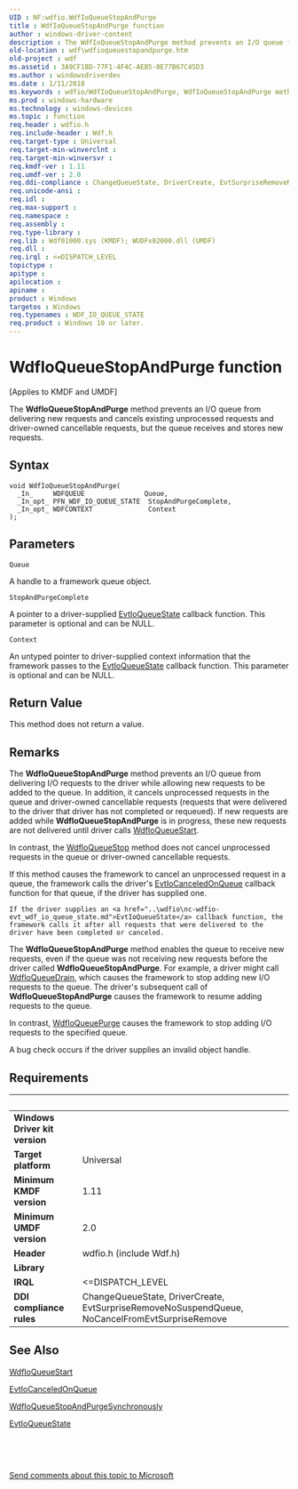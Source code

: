 ```yaml
---
UID : NF:wdfio.WdfIoQueueStopAndPurge
title : WdfIoQueueStopAndPurge function
author : windows-driver-content
description : The WdfIoQueueStopAndPurge method prevents an I/O queue from delivering new requests and cancels existing unprocessed requests and driver-owned cancellable requests, but the queue receives and stores new requests.
old-location : wdf\wdfioqueuestopandpurge.htm
old-project : wdf
ms.assetid : 3A9CF1BD-77F1-4F4C-AEB5-0E77B67C45D3
ms.author : windowsdriverdev
ms.date : 1/11/2018
ms.keywords : wdfio/WdfIoQueueStopAndPurge, WdfIoQueueStopAndPurge method, kmdf.wdfioqueuestopandpurge, WdfIoQueueStopAndPurge, wdf.wdfioqueuestopandpurge, PFN_WDFIOQUEUESTOPANDPURGE
ms.prod : windows-hardware
ms.technology : windows-devices
ms.topic : function
req.header : wdfio.h
req.include-header : Wdf.h
req.target-type : Universal
req.target-min-winverclnt : 
req.target-min-winversvr : 
req.kmdf-ver : 1.11
req.umdf-ver : 2.0
req.ddi-compliance : ChangeQueueState, DriverCreate, EvtSurpriseRemoveNoSuspendQueue, NoCancelFromEvtSurpriseRemove
req.unicode-ansi : 
req.idl : 
req.max-support : 
req.namespace : 
req.assembly : 
req.type-library : 
req.lib : Wdf01000.sys (KMDF); WUDFx02000.dll (UMDF)
req.dll : 
req.irql : <=DISPATCH_LEVEL
topictype : 
apitype : 
apilocation : 
apiname : 
product : Windows
targetos : Windows
req.typenames : WDF_IO_QUEUE_STATE
req.product : Windows 10 or later.
---
```



# WdfIoQueueStopAndPurge function
<p class="CCE_Message">[Applies to KMDF and UMDF]


   The <b>WdfIoQueueStopAndPurge</b> method prevents an I/O queue from delivering new requests and cancels existing unprocessed requests and driver-owned cancellable requests, but the queue receives and stores new requests.

## Syntax

````
void WdfIoQueueStopAndPurge(
  _In_     WDFQUEUE               Queue,
  _In_opt_ PFN_WDF_IO_QUEUE_STATE  StopAndPurgeComplete,
  _In_opt_ WDFCONTEXT              Context
);
````

## Parameters

`Queue`

A handle to a framework queue object.

`StopAndPurgeComplete`

A pointer to a driver-supplied <a href="..\wdfio\nc-wdfio-evt_wdf_io_queue_state.md">EvtIoQueueState</a> callback function. This parameter is optional and can be NULL.

`Context`

An untyped pointer to driver-supplied context information that the framework passes to the <a href="..\wdfio\nc-wdfio-evt_wdf_io_queue_state.md">EvtIoQueueState</a> callback function. This parameter is optional and can be NULL.


## Return Value

This method does not return a value.

## Remarks

The <b>WdfIoQueueStopAndPurge</b> method prevents an I/O queue from delivering I/O requests to the driver while allowing new requests to be added to the queue.
  In addition, it cancels unprocessed requests in the queue and driver-owned cancellable requests (requests that were delivered to the driver that driver has not completed or requeued). If new requests are added while <b>WdfIoQueueStopAndPurge</b> is in progress, these new requests are not delivered until driver calls <a href="..\wdfio\nf-wdfio-wdfioqueuestart.md">WdfIoQueueStart</a>.

In contrast, the <a href="..\wdfio\nf-wdfio-wdfioqueuestop.md">WdfIoQueueStop</a> method does not cancel unprocessed requests in the queue or driver-owned cancellable requests.

If this method causes the framework to cancel an unprocessed request in a queue, the framework calls the driver's <a href="..\wdfio\nc-wdfio-evt_wdf_io_queue_io_canceled_on_queue.md">EvtIoCanceledOnQueue</a> callback function for that queue, if the driver has supplied one.


    If the driver supplies an <a href="..\wdfio\nc-wdfio-evt_wdf_io_queue_state.md">EvtIoQueueState</a> callback function, the framework calls it after all requests that were delivered to the driver have been completed or canceled.

The <b>WdfIoQueueStopAndPurge</b> method enables the queue to receive new requests, even if the queue was not receiving new requests before the driver called <b>WdfIoQueueStopAndPurge</b>. For example, a driver might call <a href="..\wdfio\nf-wdfio-wdfioqueuedrain.md">WdfIoQueueDrain</a>, which causes the framework to stop adding new I/O requests to the queue. The driver's subsequent call of <b>WdfIoQueueStopAndPurge</b> causes the framework to resume adding requests to the queue.


In contrast, <a href="..\wdfio\nf-wdfio-wdfioqueuepurge.md">WdfIoQueuePurge</a> causes the framework to stop adding I/O requests to the specified queue.

A bug check occurs if the driver supplies an invalid object handle.

## Requirements
| &nbsp; | &nbsp; |
| ---- |:---- |
| **Windows Driver kit version** |  |
| **Target platform** | Universal |
| **Minimum KMDF version** | 1.11 |
| **Minimum UMDF version** | 2.0 |
| **Header** | wdfio.h (include Wdf.h) |
| **Library** |  |
| **IRQL** | <=DISPATCH_LEVEL |
| **DDI compliance rules** | ChangeQueueState, DriverCreate, EvtSurpriseRemoveNoSuspendQueue, NoCancelFromEvtSurpriseRemove |

## See Also

<a href="..\wdfio\nf-wdfio-wdfioqueuestart.md">WdfIoQueueStart</a>

<a href="..\wdfio\nc-wdfio-evt_wdf_io_queue_io_canceled_on_queue.md">EvtIoCanceledOnQueue</a>

<a href="..\wdfio\nf-wdfio-wdfioqueuestopandpurgesynchronously.md">WdfIoQueueStopAndPurgeSynchronously</a>

<a href="..\wdfio\nc-wdfio-evt_wdf_io_queue_state.md">EvtIoQueueState</a>

 

 

<a href="mailto:wsddocfb@microsoft.com?subject=Documentation%20feedback [wdf\wdf]:%20WdfIoQueueStopAndPurge method%20 RELEASE:%20(1/11/2018)&amp;body=%0A%0APRIVACY STATEMENT%0A%0AWe use your feedback to improve the documentation. We don't use your email address for any other purpose, and we'll remove your email address from our system after the issue that you're reporting is fixed. While we're working to fix this issue, we might send you an email message to ask for more info. Later, we might also send you an email message to let you know that we've addressed your feedback.%0A%0AFor more info about Microsoft's privacy policy, see http://privacy.microsoft.com/en-us/default.aspx." title="Send comments about this topic to Microsoft">Send comments about this topic to Microsoft</a>